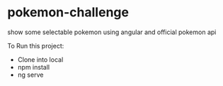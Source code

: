 # pokemon-challenge

show some selectable pokemon using angular and official pokemon api

To Run this project:
- Clone into local
- npm install
- ng serve
